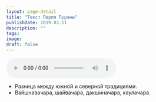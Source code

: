```yaml
---
layout: page-detail
title: "Текст Перия Пураны"
publishDate: 2019.03.11
description: ""
tags:
image:
draft: false
---
```


<audio title="2019.03.11 - Текст Перия Пураны.mp3" src="https://filer-api.advayta.org/v1.0/public/files/73558" controls=""></audio>

* Разница между южной и северной традициями.
* Вайшнавачара, шайвачара, дакшиначара, каулачара.

  
